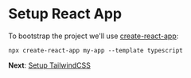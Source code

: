 # Setup React App

To bootstrap the project we'll use [create-react-app](https://github.com/facebook/create-react-app):

```tsx
npx create-react-app my-app --template typescript
```

**Next**: [Setup TailwindCSS](2.setup-tailwindcss.md)
